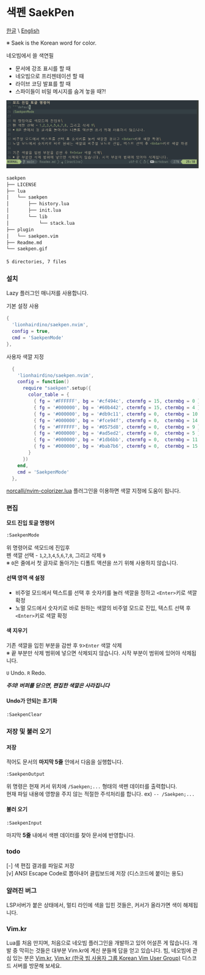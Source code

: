 # 색펜 SaekPen
[한글](Readme_kr.md) \ [English](Readme.md)

※ Saek is the Korean word for color.

네오빔에서 쓸 색연필

- 문서에 강조 표시를 할 때
- 네오빔으로 프리젠테이션 할 때
- 라이브 코딩 발표를 할 때
- 스파이들이 비밀 메시지를 숨겨 눟을 때?!

![SaekPen](saekpen.gif)
```default
saekpen
├── LICENSE
├── lua
│   └── saekpen
│       ├── history.lua
│       ├── init.lua
│       └── lib
│           └── stack.lua
├── plugin
│   └── saekpen.vim
├── Readme.md
└── saekpen.gif

5 directories, 7 files
```
### 설치
Lazy 플러그인 매니저를 사용합니다.

기본 설정 사용
```lua
{
  'lionhairdino/saekpen.nvim',
  config = true,
  cmd = 'SaekpenMode'
},
```
사용자 색깔 지정
```lua
  {
    'lionhairdino/saekpen.nvim',
    config = function()
      require "saekpen".setup({
        color_table = {
          { fg = '#FFFFFF', bg = '#cf494c', ctermfg = 15, ctermbg = 0 },
          { fg = '#000000', bg = '#60b442', ctermfg = 15, ctermbg = 4 },
          { fg = '#000000', bg = '#db9c11', ctermfg = 0,  ctermbg = 10 },
          { fg = '#000000', bg = '#fce94f', ctermfg = 0,  ctermbg = 14 },
          { fg = '#FFFFFF', bg = '#0575d8', ctermfg = 0,  ctermbg = 9 },
          { fg = '#000000', bg = '#ad5ed2', ctermfg = 0,  ctermbg = 5 },
          { fg = '#000000', bg = '#1db6bb', ctermfg = 0,  ctermbg = 11 },
          { fg = '#000000', bg = '#bab7b6', ctermfg = 0,  ctermbg = 15 },
        }
      })
    end,
    cmd = 'SaekpenMode'
  },
```
[norcalli/nvim-colorizer.lua](https://github.com/norcalli/nvim-colorizer.lua) 플러그인을 이용하면 색깔 지정에 도움이 됩니다.

### 편집 
**모드 진입 토글 명령어**
```default
:SaekpenMode
```
위 명령어로 색모드에 진입후\
펜 색깔 선택 - `1`,`2`,`3`,`4`,`5`,`6`,`7`,`8`, 그리고 삭제 `9`\
※ `0`은 줄에서 첫 글자로 돌아가는 디폴트 액션을 쓰기 위해 사용하지 않습니다.

#### 선택 영역 색 설정
- 비주얼 모드에서 텍스트를 선택 후 숫자키를 눌러 색깔을 정하고 `<Enter>`키로 색깔 확정
- 노멀 모드에서 숫자키로 바로 원하는 색깔의 비주얼 모드로 진입, 텍스트 선택 후 `<Enter>`키로 색깔 확정

#### 색 지우기
기존 색깔을 입힌 부분을 감싼 후 `9`>`Enter` 색깔 삭제\
※ 끝 부분만 삭제 범위에 넣으면 삭제되지 않습니다. 시작 부분이 범위에 있어야 삭제됩니다.

`U` Undo. `R` Redo.

***주의! 버퍼를 닫으면, 편집한 색깔은 사라집니다***

#### Undo가 안되는 초기화
```default
:SaekpenClear
```

### 저장 및 불러 오기
#### 저장
적어도 문서의 **마지막 5줄** 안에서 다음을 실행합니다. 
```deaulr
:SaekpenOutput
```
위 명령은 현재 커서 위치에 `/Saekpen;...` 형태의 색펜 데이터를 출력합니다.\
현재 파일 내용에 영향을 주지 않는 적절한 주석처리를 합니다. ex) `-- /Saekpen;...`

#### 불러 오기
```deault
:SaekpenInput
```
마지막 **5줄** 내에서 색펜 데이터를 찾아 문서에 반영합니다.

### todo
[-] 색 편집 결과를 파일로 저장\
[v] ANSI Escape Code로 뽑아내어 클립보드에 저장 (디스코드에 붙이는 용도)

### 알려진 버그
LSP서버가 붙은 상태에서, 멀티 라인에 색을 입힌 것들은, 커서가 올라가면 색이 해제됩니다.
 
### Vim.kr
Lua를 처음 만지며, 처음으로 네오빔 플러그인을 개발하고 있어 어설픈 게 많습니다. 개발 중 막히는 것들은 대부분 Vim.kr에 계신 분들께 답을 얻고 있습니다. 빔, 네오빔에 관심 있는 분은 [Vim.kr](http://vim.kr/), [Vim.kr (한국 빔 사용자 그룹 Korean Vim User Group)](https://discord.gg/TwaYqgtQYf) 디스코드 서버를 방문해 보세요.

